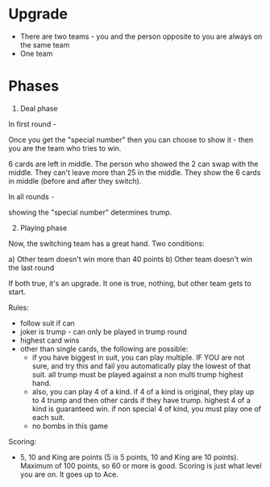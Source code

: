 # Upgrade

* There are two teams - you and the person opposite to you are always on the same team
* One team 

# Phases

1. Deal phase

In first round - 

Once you get the "special number" then you can choose to show it - then you are the team who tries to win.

6 cards are left in middle. The person who showed the 2 can swap with the middle. They can't leave more than 25 in the middle. They show the 6 cards in middle (before and after they switch).

In all rounds -

showing the "special number" determines trump.

2. Playing phase

Now, the switching team has a great hand. Two conditions:

a) Other team doesn't win more than 40 points
b) Other team doesn't win the last round 

If both true, it's an upgrade.
It one is true, nothing, but other team gets to start.

Rules:
* follow suit if can
* joker is trump - can only be played in trump round
* highest card wins
* other than single cards, the following are possible:
    * if you have biggest in suit, you can play multiple. IF YOU are not sure, and try this and fail you automatically play the lowest of that suit. all trump must be played against a non multi trump highest hand.
    * also, you can play 4 of a kind. if 4 of a kind is original, they play up to 4 trump and then other cards if they have trump. highest 4 of a kind is guaranteed win. if non special 4 of kind, you must play one of each suit.
    * no bombs in this game

Scoring:

* 5, 10 and King are points (5 is 5 points, 10 and King are 10 points). Maximum of 100 points, so 60 or more is good. Scoring is just what level you are on. It goes up to Ace.